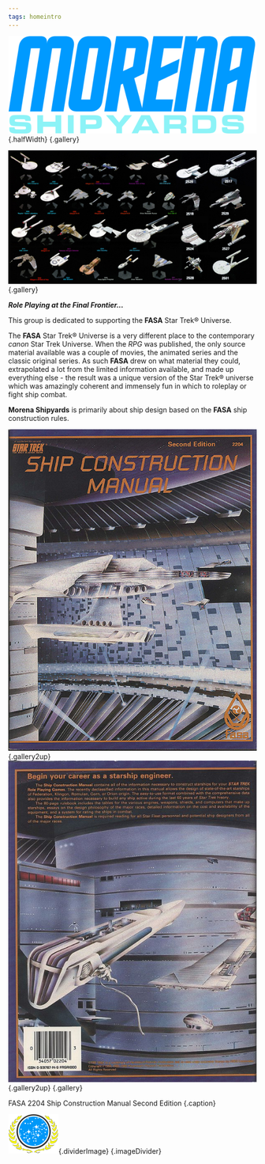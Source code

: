 ```yaml
---
tags: homeintro
---
```

![Morena Shipyards](/images/MORENA.SVG){.halfWidth} {.gallery} 

![FASA 2204](/images/Cover.jpg){.gallery} 

***Role Playing at the Final Frontier...***
 
This group is dedicated to supporting the **FASA** Star Trek® Universe.

The **FASA** Star Trek® Universe is a very different place to the contemporary *canon* Star Trek Universe. When the *RPG* was published, the only source material available was a couple of movies, the animated series and the classic original series. As such **FASA** drew on what material they could, extrapolated a lot from the limited information available, and made up everything else - the result was a unique version of the Star Trek® universe which was amazingly coherent and immensely fun in which to roleplay or fight ship combat.

**Morena Shipyards** is primarily about ship design based on the **FASA** ship construction rules.

![FASA 2204](/images/FASA-2204.jpg){.gallery2up} ![FASA 2204](/images/FASA-2204B.jpg){.gallery2up} {.gallery}

FASA 2204 Ship Construction Manual Second Edition {.caption}

![United Federation of Planets](/images/UFP.svg){.dividerImage} {.imageDivider}
